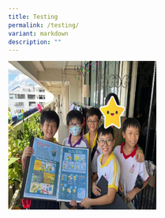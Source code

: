 ```yaml
---
title: Testing
permalink: /testing/
variant: markdown
description: ""
---
```

<style type="text/css">
.image-container {
width: 300px;
height: 300px;
}

.image-container img {
width: 100%;
height: 100%;
transition: opacity 0.3s ease;
}

.image-container:hover .image1 {
opacity: 0;
}

.image-container:hover .image2 {
opacity: 1;
}

.image2 {
opacity: 0;
}
</style>


<div class="image-container">
<img class="image1" alt="Image1" src="/images/community_outreach_3.jpg">
<img class="image2" alt="Image 2" src="/images/community_outreach_3.jpg">
</div>

